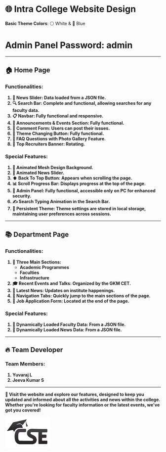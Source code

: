 # 🌐 Intra College Website Design

**Basic Theme Colors**: ⚪️ White & 🔵 Blue  
<h1>Admin Panel Password:  <b>admin<b></h1>

---

## 🏠 Home Page

### Functionalities:
1. 📰 **News Slider**: Data loaded from a JSON file.
2. 🔍 **Search Bar**: Complete and functional, allowing searches for any faculty data.
3. 📋 **Navbar**: Fully functional and responsive.
4. 📢 **Announcements & Events Section**: Fully functional.
5. 💬 **Comment Form**: Users can post their issues.
6. 🎨 **Theme Changing Button**: Fully functional.
7. 📸 **FAQ Questions with Photo Gallery Feature**.
8. 🎡 **Top Recruiters Banner**: Rotating.

### Special Features:
1. 🌈 **Animated Mesh Design Background**.
2. 📰 **Animated News Slider**.
3. ⬆️ **Back To Top Button**: Appears when scrolling the page.
4. 📊 **Scroll Progress Bar**: Displays progress at the top of the page.
5. 🔐 **Admin Panel**: Fully functional, accessible only on PC for enhanced security.
6. ✍️ **Search Typing Animation** in the Search Bar.
7. 🔄 **Persistent Theme**: Theme settings are stored in local storage, maintaining user preferences across sessions.

---

## 📚 Department Page

### Functionalities:
1. 📑 **Three Main Sections**:
   - Academic Programmes
   - Faculties
   - Infrastructure
2. 🎓 **Recent Events and Talks**: Organized by the GKM CET.
3. 📰 **Latest News**: Updates on institute happenings.
4. 🔗 **Navigation Tabs**: Quickly jump to the main sections of the page.
5. 📝 **Job Application Form**: Located at the end of the page.

### Special Features:
1. 🔄 **Dynamically Loaded Faculty Data**: From a JSON file.
2. 🔄 **Dynamically Loaded News Data**: From a JSON file.

---

## 🔥 Team Developer

### Team Members:
1. Yuvaraj L
2. Jeeva Kumar S


---

🔗 Visit the website and explore our features, designed to keep you updated and informed about all the activities and news within the college. Whether you're looking for faculty information or the latest events, we've got you covered!

<img src="logo.png" height="100px">
